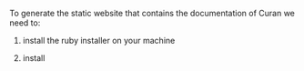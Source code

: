 To generate the static website that contains the documentation of Curan we need to:
1. install the ruby installer on your machine

2. install 
